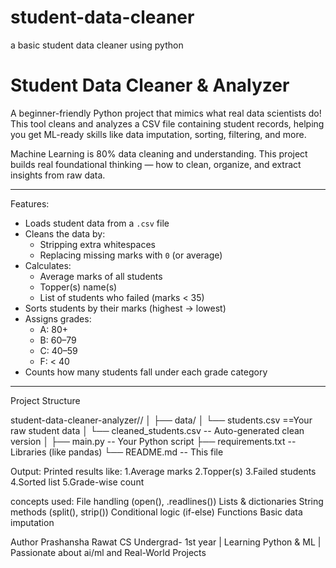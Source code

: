 # student-data-cleaner
a basic student data cleaner using python
# Student Data Cleaner & Analyzer

A beginner-friendly Python project that mimics what real data scientists do!  
This tool cleans and analyzes a CSV file containing student records, helping you get ML-ready skills like data imputation, sorting, filtering, and more.

Machine Learning is 80% data cleaning and understanding.
This project builds real foundational thinking — how to clean, organize, and extract insights from raw data.

---

 Features:

- Loads student data from a `.csv` file
- Cleans the data by:
  - Stripping extra whitespaces
  - Replacing missing marks with `0` (or average)
- Calculates:
  - Average marks of all students
  -  Topper(s) name(s)
  -  List of students who failed (marks < 35)
- Sorts students by their marks (highest → lowest)
- Assigns grades:
  - A: 80+
  - B: 60–79
  - C: 40–59
  - F: < 40
- Counts how many students fall under each grade category

---

 Project Structure

student-data-cleaner-analyzer//
│
├── data/
│ └── students.csv ==Your raw student data
│ └── cleaned_students.csv -- Auto-generated clean version
│
├── main.py -- Your Python script
├── requirements.txt -- Libraries (like pandas)
└── README.md -- This file

 Output:
Printed results like:
1.Average marks
2.Topper(s)
3.Failed students
4.Sorted list
5.Grade-wise count

concepts used:
File handling (open(), .readlines())
Lists & dictionaries
String methods (split(), strip())
Conditional logic (if-else)
Functions
Basic data imputation

Author
Prashansha Rawat
 CS Undergrad- 1st year | Learning Python & ML | Passionate about ai/ml and Real-World Projects
